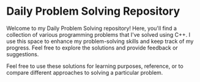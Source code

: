 # Daily Problem Solving Repository

Welcome to my Daily Problem Solving repository! Here, you'll find a collection of various programming problems that I've solved using C++. I use this space to enhance my problem-solving skills and keep track of my progress. Feel free to explore the solutions and provide feedback or suggestions.

Feel free to use these solutions for learning purposes, reference, or to compare different approaches to solving a particular problem.

